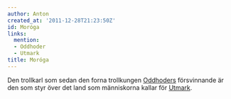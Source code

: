 ```yaml
---
author: Anton
created_at: '2011-12-28T21:23:50Z'
id: Moróga
links:
  mention:
  - Oddhoder
  - Utmark
title: Moróga
---
```


Den trollkarl som sedan den forna trollkungen [Oddhoders] försvinnande är den som styr över det land
som människorna kallar för [Utmark].

  [Oddhoders]: Oddhoder
  [Utmark]: Utmark

